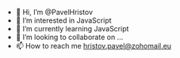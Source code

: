 - 👋 Hi, I’m @PavelHristov
- 👀 I’m interested in JavaScript
- 🌱 I’m currently learning JavaScript
- 💞️ I’m looking to collaborate on ...
- 📫 How to reach me hristov.pavel@zohomail.eu

<!---
ribarlyk/ribarlyk is a ✨ special ✨ repository because its `README.md` (this file) appears on your GitHub profile.
You can click the Preview link to take a look at your changes.
--->
